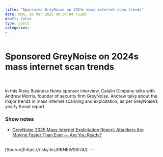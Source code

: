 ```yaml
---
title: "Sponsored GreyNoise on 2024s mass internet scan trends"
date: Mon, 10 Mar 2025 09:34:04 +1100
draft: false
type: posts
categories: 
- 
---
```

# Sponsored GreyNoise on 2024s mass internet scan trends

<br/>

<br/>
In this Risky Business News sponsor interview, Catalin Cimpanu talks with Andrew Morris, founder of security firm GreyNoise. Andrew talks about the major trends in mass internet scanning and exploitation, as per GreyNoise’s yearly threat report.

### Show notes

-   [GreyNoise 2025 Mass Internet Exploitation Report: Attackers Are Moving Faster Than Ever — Are You Ready?](https://www.greynoise.io/blog/2025-mass-internet-exploitation-report
    )

<br/>
[Source](https://risky.biz/RBNEWSSI74/)
---
